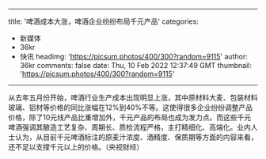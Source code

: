
---
title: '啤酒成本大涨，啤酒企业纷纷布局千元产品'
categories: 
 - 新媒体
 - 36kr
 - 快讯
headimg: 'https://picsum.photos/400/300?random=9115'
author: 36kr
comments: false
date: Thu, 10 Feb 2022 12:37:49 GMT
thumbnail: 'https://picsum.photos/400/300?random=9115'
---

<div>   
从去年五月份开始，啤酒行业生产成本出现明显上涨，其中原材料大麦、包装材料玻璃、铝材等价格的同比涨幅在12%到40%不等。这使得很多企业纷纷调整产品价格，除了10元线产品比重增加外，千元产品的布局也成为发力点。而这些千元啤酒强调其酿造工艺复杂、周期长、质检流程严格，主打精细化、高端化。业内人士认为，从目前千元啤酒标注的原麦汁浓度、酒精度、保质期等方面的内容来看，还不足以支撑千元以上的价格。（央视财经）  
</div>
            